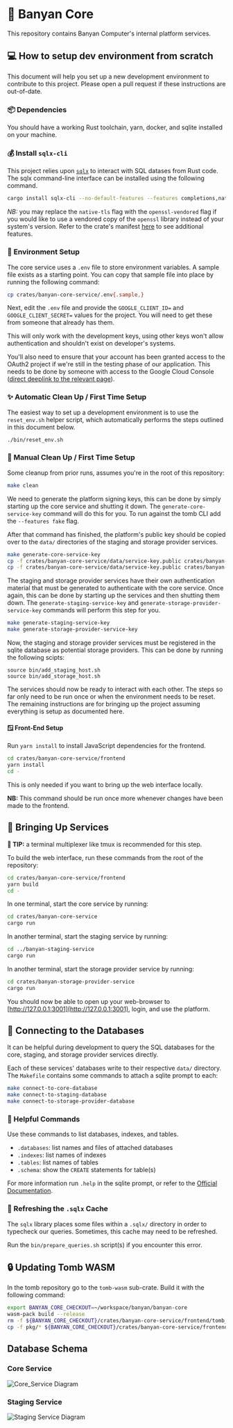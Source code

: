 # 🌴 Banyan Core

This repository contains Banyan Computer's internal platform services.

## 💻 How to setup dev environment from scratch

This document will help you set up a new development environment to contribute
to this project. Please open a pull request if these instructions are
out-of-date.

### 📦 Dependencies

You should have a working Rust toolchain, yarn, docker, and sqlite installed on your
machine.

### 💰 Install `sqlx-cli`

This project relies upon [`sqlx`](https://crates.io/crates/sqlx) to interact
with SQL datases from Rust code. The sqlx command-line interface can be
installed using the following command.

```sh
cargo install sqlx-cli --no-default-features --features completions,native-tls,sqlite
```

*NB:* you may replace the `native-tls` flag with the `openssl-vendored` flag if
you would like to use a vendored copy of the `openssl` library instead of your
system's version. Refer to the crate's manifest
[here](https://github.com/launchbadge/sqlx/blob/main/sqlx-cli/Cargo.toml) to
see additional features.

### 🔧 Environment Setup

The core service uses a `.env` file to store environment variables. A sample
file exists as a starting point. You can copy that sample file into place
by running the following command:

```sh
cp crates/banyan-core-service/.env{.sample,}
```

Next, edit the `.env` file and provide the `GOOGLE_CLIENT_ID=` and
`GOOGLE_CLIENT_SECRET=` values for the project. You will need to get these from
someone that already has them.

This will only work with the development keys,
using other keys won't allow authentication and shouldn't exist on developer's
systems.

You'll also need to ensure that your account has been granted access to the
OAuth2 project if we're still in the testing phase of our application. This
needs to be done by someone with access to the Google Cloud Console ([direct
deeplink to the relevant
page](https://console.cloud.google.com/apis/credentials/consent?authuser=3&project=core-services-a465d267)).

### ✨ Automatic Clean Up / First Time Setup

The easiest way to set up a development environment is to use the
`reset_env.sh` helper script, which automatically performs the steps outlined
in this document below.

```sh
./bin/reset_env.sh
```

### 🐣 Manual Clean Up / First Time Setup

Some cleanup from prior runs, assumes you're in the root of this repository:

```sh
make clean
```

We need to generate the platform signing keys, this can be done by simply
starting up the core service and shutting it down. The
`generate-core-service-key` command will do this for you. To run against the
tomb CLI add the `--features fake` flag.

After that command has finished, the platform's public key should be copied
over to the `data/` directories of the staging and storage provider services.

```sh
make generate-core-service-key
cp -f crates/banyan-core-service/data/service-key.public crates/banyan-staging-service/data/platform-key.public
cp -f crates/banyan-core-service/data/service-key.public crates/banyan-storage-provider-service/data/platform-key.public
```

The staging and storage provider services have their own authentication
material that must be generated to authenticate with the core service. Once
again, this can be done by starting up the services and then shutting them
down. The `generate-staging-service-key` and
`generate-storage-provider-service-key` commands will perform this step for
you.

```sh
make generate-staging-service-key
make generate-storage-provider-service-key
```

Now, the staging and storage provider services must be registered in the sqlite
database as potential storage providers. This can be done by running the
following scipts:

```
source bin/add_staging_host.sh
source bin/add_storage_host.sh
```

The services should now be ready to interact with each other. The steps so far
only need to be run once or when the environment needs to be reset. The
remaining instructions are for bringing up the project assuming everything is
setup as documented here.

#### 🪟 Front-End Setup

Run `yarn install` to install JavaScript dependencies for the frontend.

```sh
cd crates/banyan-core-service/frontend
yarn install
cd -
```

This is only needed if you want to bring up the web interface locally.

**NB:** This command should be run once more whenever changes have been made to
the frontend.

## 🚀 Bringing Up Services

**📍 TIP:** a terminal multiplexer like tmux is recommended for this step.

To build the web interface, run these commands from the root of the repository:

```sh
cd crates/banyan-core-service/frontend
yarn build
cd -
```

In one terminal, start the core service by running:

```sh
cd crates/banyan-core-service
cargo run
```

In another terminal, start the staging service by running:

```sh
cd ../banyan-staging-service
cargo run
```

In another terminal, start the storage provider service by running:

```sh
cd crates/banyan-storage-provider-service
cargo run
```

You should now be able to open up your web-browser to
[http://127.0.0.1:3001](http://127.0.0.1:3001), login, and use the platform.

## 🔌 Connecting to the Databases

It can be helpful during development to query the SQL databases for the
core, staging, and storage provider services directly.

Each of these services' databases write to their respective `data/` directory.
The `Makefile` contains some commands to attach a sqlite prompt to each:

```sh
make connect-to-core-database
make connect-to-staging-database
make connect-to-storage-provider-database
```

### 💭 Helpful Commands

Use these commands to list databases, indexes, and tables.

* `.databases`: list names and files of attached databases
* `.indexes`: list names of indexes
* `.tables`: list names of tables
* `.schema`: show the `CREATE` statements for table(s)

For more information run `.help` in the sqlite prompt, or refer to the
[Official Documentation](https://www.sqlite.org/docs.html).

### 🐚 Refreshing the `.sqlx` Cache

The `sqlx` library places some files within a `.sqlx/` directory in order to
typecheck our queries. Sometimes, this cache may need to be refreshed.

Run the `bin/prepare_queries.sh` script(s) if you encounter this error.

## 🔒 Updating Tomb WASM

In the tomb repository go to the `tomb-wasm` sub-crate. Build it with the
following command:

```sh
export BANYAN_CORE_CHECKOUT=~/workspace/banyan/banyan-core
wasm-pack build --release
rm -f ${BANYAN_CORE_CHECKOUT}/crates/banyan-core-service/frontend/tomb_build/
cp -f pkg/* ${BANYAN_CORE_CHECKOUT}/crates/banyan-core-service/frontend/tomb_build/
```


## Database Schema

### Core Service
![Core_Service Diagram](./docs/images/db-core-service.png)

### Staging Service
![Staging Service Diagram](./docs/images/db-staging-service.png)
